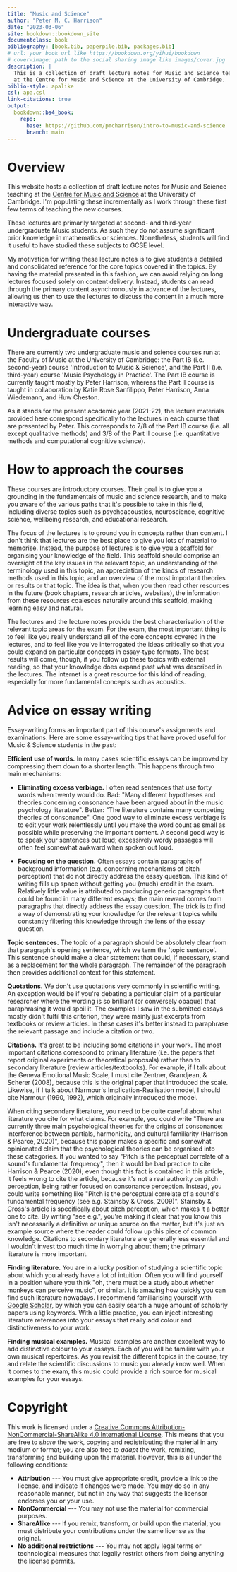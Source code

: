 ```yaml
---
title: "Music and Science"
author: "Peter M. C. Harrison"
date: "2023-03-06"
site: bookdown::bookdown_site
documentclass: book
bibliography: [book.bib, paperpile.bib, packages.bib]
# url: your book url like https://bookdown.org/yihui/bookdown
# cover-image: path to the social sharing image like images/cover.jpg
description: |
  This is a collection of draft lecture notes for Music and Science teaching 
  at the Centre for Music and Science at the University of Cambridge.
biblio-style: apalike
csl: apa.csl
link-citations: true
output:
  bookdown::bs4_book:
    repo: 
      base: https://github.com/pmcharrison/intro-to-music-and-science
      branch: main
---
```




# Overview

This website hosts a collection of draft lecture notes for Music and Science teaching at the [Centre for Music and Science](https://cms.mus.cam.ac.uk/) at the University of Cambridge. I'm populating these incrementally as I work through these first few terms of teaching the new courses.

These lectures are primarily targeted at second- and third-year undergraduate Music students. As such they do not assume significant prior knowledge in mathematics or sciences. Nonetheless, students will find it useful to have studied these subjects to GCSE level.

My motivation for writing these lecture notes is to give students a detailed and consolidated reference for the core topics covered in the topics. By having the material presented in this fashion, we can avoid relying on long lectures focused solely on content delivery. Instead, students can read through the primary content asynchronously in advance of the lectures, allowing us then to use the lectures to discuss the content in a much more interactive way.

# Undergraduate courses

There are currently two undergraduate music and science courses run at the Faculty of Music at the University of Cambridge: the Part IB (i.e. second-year) course 'Introduction to Music & Science', and the Part II (i.e. third-year) course 'Music Psychology in Practice'. The Part IB course is currently taught mostly by Peter Harrison, whereas the Part II course is taught in collaboration by Katie Rose Sanfilippo, Peter Harrison, Anna Wiedemann, and Huw Cheston.

As it stands for the present academic year (2021-22), the lecture materials provided here correspond specifically to the lectures in each course that are presented by Peter. This corresponds to 7/8 of the Part IB course (i.e. all except qualitative methods) and 3/8 of the Part II course (i.e. quantitative methods and computational cognitive science).

# How to approach the courses

These courses are introductory courses. Their goal is to give you a grounding in the fundamentals of music and science research, and to make you aware of the various paths that it's possible to take in this field, including diverse topics such as psychoacoustics, neuroscience, cognitive science, wellbeing research, and educational research.

The focus of the lectures is to ground you in concepts rather than content. I don't think that lectures are the best place to give you lots of material to memorise. Instead, the purpose of lectures is to give you a scaffold for organising your knowledge of the field. This scaffold should comprise an oversight of the key issues in the relevant topic, an understanding of the terminology used in this topic, an appreciation of the kinds of research methods used in this topic, and an overview of the most important theories or results or that topic. The idea is that, when you then read other resources in the future (book chapters, research articles, websites), the information from these resources coalesces naturally around this scaffold, making learning easy and natural.

The lectures and the lecture notes provide the best characterisation of the relevant topic areas for the exam. For the exam, the most important thing is to feel like you really understand all of the core concepts covered in the lectures, and to feel like you've interrogated the ideas critically so that you could expand on particular concepts in essay-type formats. The best results will come, though, if you follow up these topics with external reading, so that your knowledge does expand past what was described in the lectures. The internet is a great resource for this kind of reading, especially for more fundamental concepts such as acoustics.

# Advice on essay writing

Essay-writing forms an important part of this course's assignments and examinations. Here are some essay-writing tips that have proved useful for Music & Science students in the past:

**Efficient use of words.** In many cases scientific essays can be improved by compressing them down to a shorter length. This happens through two main mechanisms:

-   **Eliminating excess verbiage.** I often read sentences that use forty words when twenty would do. Bad: "Many different hypotheses and theories concerning consonance have been argued about in the music psychology literature". Better: "The literature contains many competing theories of consonance". One good way to eliminate excess verbiage is to edit your work relentlessly until you make the word count as small as possible while preserving the important content. A second good way is to speak your sentences out loud; excessively wordy passages will often feel somewhat awkward when spoken out loud.

-   **Focusing on the question.** Often essays contain paragraphs of background information (e.g. concerning mechanisms of pitch perception) that do not directly address the essay question. This kind of writing fills up space without getting you (much) credit in the exam. Relatively little value is attributed to producing generic paragraphs that could be found in many different essays; the main reward comes from paragraphs that directly address the essay question. The trick is to find a way of demonstrating your knowledge for the relevant topics while constantly filtering this knowledge through the lens of the essay question.

**Topic sentences.** The topic of a paragraph should be absolutely clear from that paragraph's opening sentence, which we term the 'topic sentence'. This sentence should make a clear statement that could, if necessary, stand as a replacement for the whole paragraph. The remainder of the paragraph then provides additional context for this statement.

**Quotations.** We don't use quotations very commonly in scientific writing. An exception would be if you're debating a particular claim of a particular researcher where the wording is so brilliant (or conversely opaque) that paraphrasing it would spoil it. The examples I saw in the submitted essays mostly didn't fulfil this criterion, they were mainly just excerpts from textbooks or review articles. In these cases it's better instead to paraphrase the relevant passage and include a citation or two.

**Citations.** It's great to be including some citations in your work. The most important citations correspond to primary literature (i.e. the papers that report original experiments or theoretical proposals) rather than to secondary literature (review articles/textbooks). For example, if I talk about the Geneva Emotional Music Scale, I must cite Zentner, Grandjean, & Scherer (2008), because this is the original paper that introduced the scale. Likewise, if I talk about Narmour's Implication-Realisation model, I should cite Narmour (1990, 1992), which originally introduced the model. 

When citing secondary literature, you need to be quite careful about what literature you cite for what claims. For example, you could write "There are currently three main psychological theories for the origins of consonance: interference between partials, harmonicity, and cultural familiarity (Harrison & Pearce, 2020)", because this paper makes a specific and somewhat opinionated claim that the psychological theories can be organised into these categories. If you wanted to say "Pitch is the perceptual correlate of a sound's fundamental frequency", then it would be bad practice to cite Harrison & Pearce (2020); even though this fact is contained in this article, it feels wrong to cite the article, because it's not a real authority on pitch perception, being rather focused on consonance perception. Instead, you could write something like "Pitch is the perceptual correlate of a sound's fundamental frequency (see e.g. Stainsby & Cross, 2009)". Stainsby & Cross's article is specifically about pitch perception, which makes it a better one to cite. By writing "see e.g.", you're making it clear that you know this isn't necessarily a definitive or unique source on the matter, but it's just an example source where the reader could follow up this piece of common knowledge. Citations to secondary literature are generally less essential and I wouldn't invest too much time in worrying about them; the primary literature is more important.

**Finding literature.** You are in a lucky position of studying a scientific topic about which you already have a lot of intuition. Often you will find yourself in a position where you think "oh, there must be a study about whether monkeys can perceive music", or similar. It is amazing how quickly you can find such literature nowadays. I recommend familiarising yourself with [Google Scholar](https://scholar.google.com/), by which you can easily search a huge amount of scholarly papers using keywords. With a little practice, you can inject interesting literature references into your essays that really add colour and distinctiveness to your work.

**Finding musical examples.** Musical examples are another excellent way to add distinctive colour to your essays. Each of you will be familiar with your own musical repertoires. As you revisit the different topics in the course, try and relate the scientific discussions to music you already know well. When it comes to the exam, this music could provide a rich source for musical examples for your essays.

# Copyright

This work is licensed under a [Creative Commons Attribution-NonCommercial-ShareAlike 4.0 International License](http://creativecommons.org/licenses/by-nc-sa/4.0/). This means that you are free to *share* the work, copying and redistributing the material in any medium or format; you are also free to *adapt* the work, remixing, transforming and building upon the material. However, this is all under the following conditions:

-   **Attribution** --- You must give appropriate credit, provide a link to the license, and indicate if changes were made. You may do so in any reasonable manner, but not in any way that suggests the licensor endorses you or your use.
-   **NonCommercial** --- You may not use the material for commercial purposes.
-   **ShareAlike** --- If you remix, transform, or build upon the material, you must distribute your contributions under the same license as the original.
-   **No additional restrictions** --- You may not apply legal terms or technological measures that legally restrict others from doing anything the license permits.
